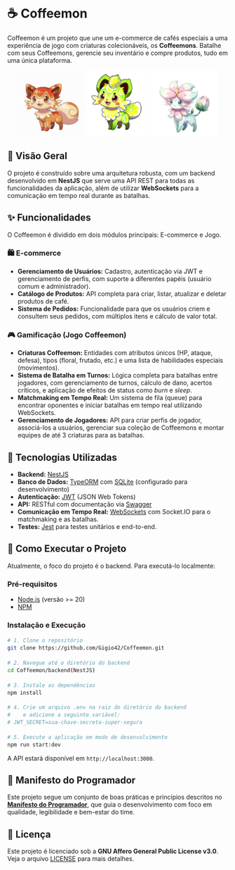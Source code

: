 # ☕ Coffeemon

[](https://github.com/Gigio42/Coffeemon/actions/workflows/quality.yml)

Coffeemon é um projeto que une um e-commerce de cafés especiais a uma experiência de jogo com criaturas colecionáveis, os **Coffeemons**. Batalhe com seus Coffeemons, gerencie seu inventário e compre produtos, tudo em uma única plataforma.

<p align="center">
  <img src="https://raw.githubusercontent.com/gigio42/Coffeemon/main/imgs/Maprion/default.png" width="150" alt="Maprion">
  <img src="https://raw.githubusercontent.com/gigio42/Coffeemon/main/imgs/Limonetto/default.png" width="150" alt="Limonetto">
  <img src="https://raw.githubusercontent.com/gigio42/Coffeemon/main/imgs/Jasminelle/default.png" width="150" alt="Jasminelle">
</p>

## 🌟 Visão Geral

O projeto é construído sobre uma arquitetura robusta, com um backend desenvolvido em **NestJS** que serve uma API REST para todas as funcionalidades da aplicação, além de utilizar **WebSockets** para a comunicação em tempo real durante as batalhas.

## ✨ Funcionalidades

O Coffeemon é dividido em dois módulos principais: E-commerce e Jogo.

### 🛍️ E-commerce

  - **Gerenciamento de Usuários:** Cadastro, autenticação via JWT e gerenciamento de perfis, com suporte a diferentes papéis (usuário comum e administrador).
  - **Catálogo de Produtos:** API completa para criar, listar, atualizar e deletar produtos de café.
  - **Sistema de Pedidos:** Funcionalidade para que os usuários criem e consultem seus pedidos, com múltiplos itens e cálculo de valor total.

### 🎮 Gamificação (Jogo Coffeemon)

  - **Criaturas Coffeemon:** Entidades com atributos únicos (HP, ataque, defesa), tipos (floral, frutado, etc.) e uma lista de habilidades especiais (movimentos).
  - **Sistema de Batalha em Turnos:** Lógica completa para batalhas entre jogadores, com gerenciamento de turnos, cálculo de dano, acertos críticos, e aplicação de efeitos de status como *burn* e *sleep*.
  - **Matchmaking em Tempo Real:** Um sistema de fila (queue) para encontrar oponentes e iniciar batalhas em tempo real utilizando WebSockets.
  - **Gerenciamento de Jogadores:** API para criar perfis de jogador, associá-los a usuários, gerenciar sua coleção de Coffeemons e montar equipes de até 3 criaturas para as batalhas.

## 🔧 Tecnologias Utilizadas

  - **Backend:** [NestJS](https://nestjs.com/)
  - **Banco de Dados:** [TypeORM](https://typeorm.io/) com [SQLite](https://www.sqlite.org/index.html) (configurado para desenvolvimento)
  - **Autenticação:** [JWT](https://jwt.io/) (JSON Web Tokens)
  - **API:** RESTful com documentação via [Swagger](https://swagger.io/)
  - **Comunicação em Tempo Real:** [WebSockets](https://developer.mozilla.org/pt-BR/docs/Web/API/WebSockets_API) com Socket.IO para o matchmaking e as batalhas.
  - **Testes:** [Jest](https://jestjs.io/) para testes unitários e end-to-end.

## 🚀 Como Executar o Projeto

Atualmente, o foco do projeto é o backend. Para executá-lo localmente:

### Pré-requisitos

  - [Node.js](https://nodejs.org/) (versão \>= 20)
  - [NPM](https://www.npmjs.com/)

### Instalação e Execução

```bash
# 1. Clone o repositório
git clone https://github.com/Gigio42/Coffeemon.git

# 2. Navegue até o diretório do backend
cd Coffeemon/backend(NestJS)

# 3. Instale as dependências
npm install

# 4. Crie um arquivo .env na raiz do diretório do backend
#    e adicione a seguinte variável:
# JWT_SECRET=sua-chave-secreta-super-segura

# 5. Execute a aplicação em modo de desenvolvimento
npm run start:dev
```

A API estará disponível em `http://localhost:3000`.

## 📝 Manifesto do Programador

Este projeto segue um conjunto de boas práticas e princípios descritos no **[Manifesto do Programador](https://www.google.com/search?q=https://github.com/Gigio42/Coffeemon/blob/main/MANIFESTO.md)**, que guia o desenvolvimento com foco em qualidade, legibilidade e bem-estar do time.

## 📄 Licença

Este projeto é licenciado sob a **GNU Affero General Public License v3.0**. Veja o arquivo [LICENSE](https://www.google.com/search?q=https://github.com/Gigio42/Coffeemon/blob/main/LICENSE) para mais detalhes.
